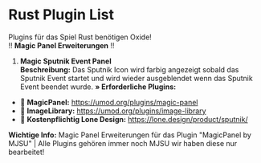 # Rust Plugin List
Plugins für das Spiel Rust benötigen Oxide!<br/>
:bangbang: **Magic Panel Erweiterungen** :bangbang:<br/>
1. **Magic Sputnik Event Panel**<br/>
**Beschreibung:** Das Sputnik Icon wird farbig angezeigt sobald das Sputnik Event startet und wird wieder ausgeblendet wenn das Sputnik Event beendet wurde.
**» Erforderliche Plugins:**
- :link: **MagicPanel:** https://umod.org/plugins/magic-panel
- :link: **ImageLibrary:** https://umod.org/plugins/image-library
- :link: **Kostenpflichtig Lone Design:** https://lone.design/product/sputnik/<br />











**Wichtige Info:** Magic Panel Erweiterungen für das Plugin "MagicPanel by MJSU" | Alle Plugins gehören immer noch MJSU wir haben diese nur bearbeitet!
